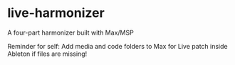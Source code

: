 # live-harmonizer
A four-part harmonizer built with Max/MSP

Reminder for self: Add media and code folders to Max for Live patch inside Ableton if files are missing!